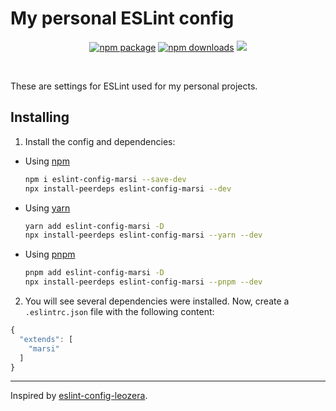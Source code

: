 # My personal ESLint config

<p align="center">
  <a href="https://npmjs.com/package/eslint-config-marsi"><img src="https://img.shields.io/npm/v/eslint-config-marsi.svg" alt="npm package"></a>
  <a href="https://npmjs.com/package/eslint-config-marsi"><img src="https://img.shields.io/npm/dm/eslint-config-marsi.svg" alt="npm downloads"></a>
  <a href="https://twitter.com/marsigliacr/"><img src="https://img.shields.io/twitter/follow/marsigliacr?label=Follow%20on%20Twitter" /></a>
</p>
<br/>

These are settings for ESLint used for my personal projects.

## Installing

1. Install the config and dependencies:

  - Using [npm](https://www.npmjs.com)
    ```bash
    npm i eslint-config-marsi --save-dev
    npx install-peerdeps eslint-config-marsi --dev
    ```

  - Using [yarn](https://yarnpkg.com)
    ```bash
    yarn add eslint-config-marsi -D
    npx install-peerdeps eslint-config-marsi --yarn --dev
    ```

  - Using [pnpm](https://pnpm.io)
    ```bash
    pnpm add eslint-config-marsi -D
    npx install-peerdeps eslint-config-marsi --pnpm --dev
    ```

2. You will see several dependencies were installed. Now, create a `.eslintrc.json` file with the following content:

```js
{
  "extends": [
    "marsi"
  ]
}
```

---

Inspired by [eslint-config-leozera](https://github.com/leonardofaria/eslint-config-leozera).
